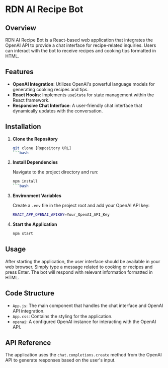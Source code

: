 # RDN AI Recipe Bot

## Overview

RDN AI Recipe Bot is a React-based web application that integrates the OpenAI API to provide a chat interface for recipe-related inquiries. Users can interact with the bot to receive recipes and cooking tips formatted in HTML.

## Features

- **OpenAI Integration**: Utilizes OpenAI's powerful language models for generating cooking recipes and tips.
- **React Hooks**: Implements `useState` for state management within the React framework.
- **Responsive Chat Interface**: A user-friendly chat interface that dynamically updates with the conversation.

## Installation

1. **Clone the Repository**

    ```bash
    git clone [Repository URL]
    ```bash

2. **Install Dependencies**

    Navigate to the project directory and run:

    ```bash
    npm install
    ```bash

3. **Environment Variables**

    Create a `.env` file in the project root and add your OpenAI API key:

    ```bash
    REACT_APP_OPENAI_APIKEY=Your_OpenAI_API_Key
    ```

4. **Start the Application**

    ```bash
    npm start
    ```

## Usage

After starting the application, the user interface should be available in your web browser. Simply type a message related to cooking or recipes and press Enter. The bot will respond with relevant information formatted in HTML.

## Code Structure

- `App.js`: The main component that handles the chat interface and OpenAI API integration.
- `App.css`: Contains the styling for the application.
- `openai`: A configured OpenAI instance for interacting with the OpenAI API.

## API Reference

The application uses the `chat.completions.create` method from the OpenAI API to generate responses based on the user's input.


